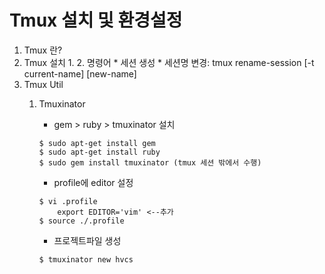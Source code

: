 # Tmux 설치 및 환경설정
1. Tmux 란?
2. Tmux 설치
    1. 
    2. 명령어
        * 세션 생성
        * 세션명 변경: tmux rename-session [-t current-name] [new-name]
3. Tmux Util
    1) Tmuxinator
        * gem > ruby > tmuxinator 설치
        ```
        $ sudo apt-get install gem 
        $ sudo apt-get install ruby
        $ sudo gem install tmuxinator (tmux 세션 밖에서 수행)
        ```
        
        * profile에 editor 설정
        ```
        $ vi .profile
            export EDITOR='vim' <--추가
        $ source ./.profile
        ```
        
        * 프로젝트파일 생성
        ```
        $ tmuxinator new hvcs
        
        ```